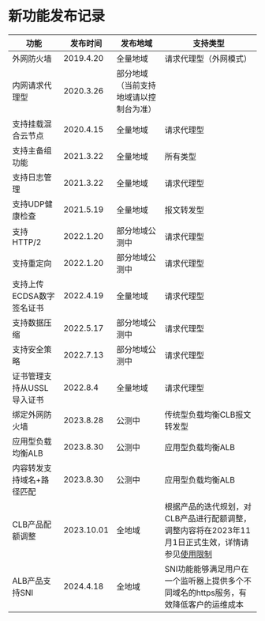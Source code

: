 


# 新功能发布记录

| 功能 | 发布时间 | 发布地域 | 支持类型 |
| --- | --- | --- | --- |
| 外网防火墙 | 2019.4.20 | 全量地域 | 请求代理型（外网模式） |
| 内网请求代理型 | 2020.3.26 | 部分地域（当前支持地域请以控制台为准） | |
| 支持挂载混合云节点 | 2020.4.15 | 全量地域 | 请求代理型|
| 支持主备组功能 | 2021.3.22 | 全量地域 | 所有类型|
| 支持日志管理 | 2021.3.22 | 全量地域 | 请求代理型|
| 支持UDP健康检查 | 2021.5.19 | 全量地域 | 报文转发型|
| 支持HTTP/2 | 2022.1.20 | 部分地域公测中 | 请求代理型|
| 支持重定向 | 2022.1.20 | 部分地域公测中 | 请求代理型|
| 支持上传ECDSA数字签名证书 | 2022.4.19 | 全量地域 | 请求代理型|
| 支持数据压缩 | 2022.5.17 | 部分地域公测中 | 请求代理型|
| 支持安全策略 | 2022.7.13 | 部分地域公测中 | 请求代理型|
| 证书管理支持从USSL导入证书 | 2022.8.4 | 全量地域 | 请求代理型|
| 绑定外网防火墙 | 2023.8.28 | 公测中 | 传统型负载均衡CLB报文转发型|
| 应用型负载均衡ALB | 2023.8.30 | 公测中 | 应用型负载均衡ALB|
| 内容转发支持域名+路径匹配 | 2023.8.30 | 公测中 | 应用型负载均衡ALB|
| CLB产品配额调整 | 2023.10.01 | 全地域 | 根据产品的迭代规划，对CLB产品进行配额调整，调整内容将在2023年11月1日正式生效，详情请参见[使用限制](https://docs.ucloud.cn/ulb/intro/limit )|
| ALB产品支持SNI | 2024.4.18 | 全地域 | SNI功能能够满足用户在一个监听器上提供多个不同域名的https服务，有效降低客户的运维成本 |




